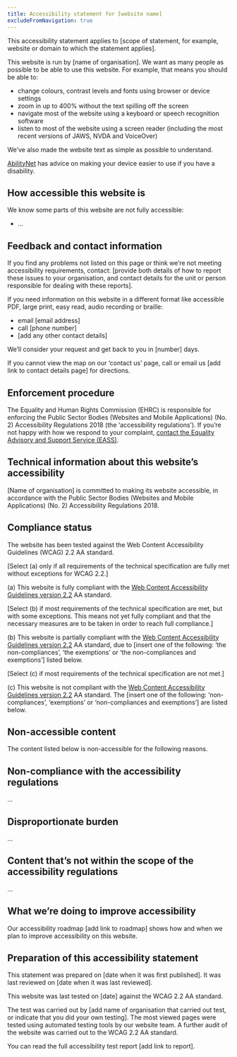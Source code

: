 ```yaml
---
title: Accessibility statement for [website name]
excludeFromNavigation: true
---
```


<!--
Note: you can have a single accessibility statement that covers multiple domains, or a separate statement for each domain or subdomain. As long as the user can access relevant accessibility information easily from any page on your website.

For mobile apps also include the application’s version information and publication date.

This wording is legally required and must not be changed.
-->

This accessibility statement applies to \[scope of statement, for example, website or domain to which the statement applies\].

<!--
Note: use this section to make a brief, general statement about what the website allows disabled users to do. Base it on the evaluation covered in detail in the ‘Technical information about this website’s accessibility’ section.

It must be specific to your own website. If you’re not confident that something is accurate, leave it out. If you’re not confident enough to say anything specific here, leave this section out completely.
-->

This website is run by \[name of organisation\]. We want as many people as possible to be able to use this website. For example, that means you should be able to:

- change colours, contrast levels and fonts using browser or device settings
- zoom in up to 400% without the text spilling off the screen
- navigate most of the website using a keyboard or speech recognition software
- listen to most of the website using a screen reader (including the most recent versions of JAWS, NVDA and VoiceOver)

We’ve also made the website text as simple as possible to understand.

[AbilityNet](https://mcmw.abilitynet.org.uk/) has advice on making your device easier to use if you have a disability.

## How accessible this website is

<!--
Note: use this section to provide a summary of accessibility issues that a disabled user can act on \- for example, avoid a particular section of the website, or request an alternative version rather than waste time trying to make it work with their assistive technology. Try to list in order of most impact to least impact.
-->

We know some parts of this website are not fully accessible:

- ...

## Feedback and contact information

If you find any problems not listed on this page or think we’re not meeting accessibility requirements, contact: \[provide both details of how to report these issues to your organisation, and contact details for the unit or person responsible for dealing with these reports\].

If you need information on this website in a different format like accessible PDF, large print, easy read, audio recording or braille:

- email \[email address\]
- call \[phone number\]
- \[add any other contact details\]

We’ll consider your request and get back to you in \[number\] days.

If you cannot view the map on our ‘contact us’ page, call or email us \[add link to contact details page\] for directions.

## Enforcement procedure

<!--
Note: this wording is legally required and must not be changed.
-->

The Equality and Human Rights Commission (EHRC) is responsible for enforcing the Public Sector Bodies (Websites and Mobile Applications) (No. 2\) Accessibility Regulations 2018 (the ‘accessibility regulations’). If you’re not happy with how we respond to your complaint, [contact the Equality Advisory and Support Service (EASS)](https://www.equalityadvisoryservice.com/).

<!--
Note: if your organisation is based in Northern Ireland, refer users who want to complain to the [Equality Commission for Northern Ireland (ECNI)](https://www.equalityni.org/Home) instead of the EASS and EHRC.

You must link to either the EASS or ECNI websites.
-->

## Technical information about this website’s accessibility

<!--
Note: this wording is legally required and must not be changed.
-->

\[Name of organisation\] is committed to making its website accessible, in accordance with the Public Sector Bodies (Websites and Mobile Applications) (No. 2\) Accessibility Regulations 2018\.

## Compliance status

The website has been tested against the Web Content Accessibility Guidelines (WCAG) 2.2 AA standard.

<!--
Note: say that the website is fully compliant if the website meets the Web Content Accessibility Guidelines (WCAG) 2.2 AA standard in full.

Say that it’s partially compliant if it meets most requirements of the WCAG 2.2 AA standard.

If it does not meet most requirements of the WCAG 2.2 AA standard, say that it’s not compliant.

If your website is either partially compliant or not compliant with the WCAG 2.2 AA standard, you’ll need to explain why. This will be due to one or both of the following:

* non-compliances - this means the content in question is in scope of the regulations, but there’s an accessibility problem with it
* an exemption - this means the inaccessible content is out of scope of the regulations, or it’d be a disproportionate burden for you to make it accessible

There’s a legally required way of expressing the compliance status of your website, so do not change it. Choose one of the options below, for example (a), (b) or (c), and delete those not applicable.
-->

\[Select (a) only if all requirements of the technical specification are fully met without exceptions for WCAG 2.2.\]

(a) This website is fully compliant with the [Web Content Accessibility Guidelines version 2.2](https://www.w3.org/TR/WCAG22/) AA standard.

\[Select (b) if most requirements of the technical specification are met, but with some exceptions. This means not yet fully compliant and that the necessary measures are to be taken in order to reach full compliance.\]

(b) This website is partially compliant with the [Web Content Accessibility Guidelines version 2.2](https://www.w3.org/TR/WCAG22/) AA standard, due to \[insert one of the following: ‘the non-compliances’, ‘the exemptions’ or ‘the non-compliances and exemptions’\] listed below.

\[Select (c) if most requirements of the technical specification are not met.\]

(c) This website is not compliant with the [Web Content Accessibility Guidelines version 2.2](https://www.w3.org/TR/WCAG22/) AA standard. The \[insert one of the following: ‘non-compliances’, ‘exemptions’ or ‘non-compliances and exemptions’\] are listed below.

<!--
Note: delete the options that do not apply.
-->

## Non-accessible content

<!--
Note: if the website is fully compliant with the standard, you can leave the ‘Non-accessible content’ section out.

Otherwise, do not change the ‘Non-accessible content’ heading or the ‘The content listed below is non-accessible for the following reasons’ sentence \- they’re legally required.

Do not change the ‘Non-compliance with the accessibility regulations’, ‘Disproportionate burden’ and ‘Content that’s not within the scope of the accessibility regulations’ subheadings: they’re also legally required.

But if you need to list a lot of problems, you can break these subsections up with further subheadings \- for example, ‘Navigation and accessing information’ or ‘Interactive tools and transactions’.
-->

The content listed below is non-accessible for the following reasons.

## Non-compliance with the accessibility regulations

<!--
Note: In this subsection, list:

* accessibility problems
* which of the WCAG success criteria the problem fails on
* when you plan to fix the problem

Do not include any problems where you’re claiming disproportionate burden, or where the problem is outside the scope of the accessibility regulations (those should go in the subsections below).

These are examples only. Your statement must be specific to your website.
-->

...

## Disproportionate burden

<!--
Note: in this subsection list accessibility problems you’re claiming would be a disproportionate burden to fix.

You must carry out [an assessment](https://www.gov.uk/guidance/public-sector-website-and-mobile-application-accessibility-monitoring#disproportionate-burden-claims-and-assessment) before claiming disproportionate burden.

Bear in mind that something which is a disproportionate burden now will not necessarily be a disproportionate burden forever. If the circumstances change, your ability to claim disproportionate burden may change too.

These are examples only. Your statement should be specific to your website.
-->

...

## Content that’s not within the scope of the accessibility regulations

<!--
Note: in this subsection list accessibility problems that fall outside the scope of the accessibility regulations.
-->

...

## What we’re doing to improve accessibility

<!--
Note: publishing an accessibility roadmap is optional. It’s a good idea to publish one if you want to be specific about the order you’re planning to tackle accessibility issues, and there’s no space to do so in the accessibility statement itself.
-->

Our accessibility roadmap \[add link to roadmap\] shows how and when we plan to improve accessibility on this website.

## Preparation of this accessibility statement

<!--
Note: the wording about when the statement was prepared and reviewed is required.

It is recommended that an audit be carried out following a substantial revision to your website. The statement must also be updated.

The statement must be reviewed at least once a year, even if there have not been significant changes to the website. Include the date of the last review.
-->

This statement was prepared on \[date when it was first published\]. It was last reviewed on \[date when it was last reviewed\].

This website was last tested on \[date\] against the WCAG 2.2 AA standard.

<!--
Note: describe how you tested the website to write this statement \- such as a self-assessment done by the website team or an assessment carried out by a third party.
-->

The test was carried out by \[add name of organisation that carried out test, or indicate that you did your own testing\]. The most viewed pages were tested using automated testing tools by our website team. A further audit of the website was carried out to the WCAG 2.2 AA standard.

<!--
Note: publishing the test report is optional but doing so may allow you to make your accessibility statement shorter and more focused.
-->

You can read the full accessibility test report \[add link to report\].
